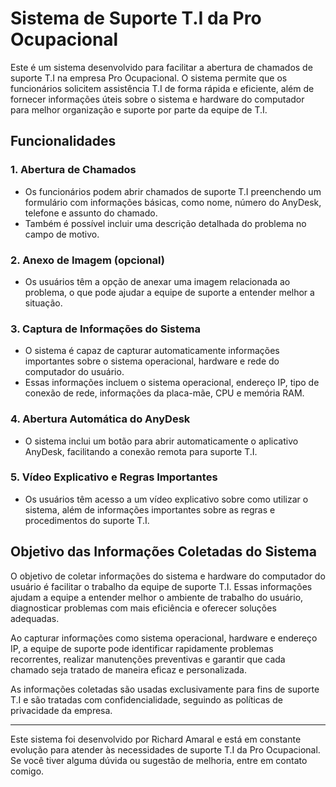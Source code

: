 # Sistema de Suporte T.I da Pro Ocupacional

Este é um sistema desenvolvido para facilitar a abertura de chamados de suporte T.I na empresa Pro Ocupacional. O sistema permite que os funcionários solicitem assistência T.I de forma rápida e eficiente, além de fornecer informações úteis sobre o sistema e hardware do computador para melhor organização e suporte por parte da equipe de T.I.

## Funcionalidades

### 1. Abertura de Chamados
- Os funcionários podem abrir chamados de suporte T.I preenchendo um formulário com informações básicas, como nome, número do AnyDesk, telefone e assunto do chamado.
- Também é possível incluir uma descrição detalhada do problema no campo de motivo.

### 2. Anexo de Imagem (opcional)
- Os usuários têm a opção de anexar uma imagem relacionada ao problema, o que pode ajudar a equipe de suporte a entender melhor a situação.

### 3. Captura de Informações do Sistema
- O sistema é capaz de capturar automaticamente informações importantes sobre o sistema operacional, hardware e rede do computador do usuário.
- Essas informações incluem o sistema operacional, endereço IP, tipo de conexão de rede, informações da placa-mãe, CPU e memória RAM.

### 4. Abertura Automática do AnyDesk
- O sistema inclui um botão para abrir automaticamente o aplicativo AnyDesk, facilitando a conexão remota para suporte T.I.

### 5. Vídeo Explicativo e Regras Importantes
- Os usuários têm acesso a um vídeo explicativo sobre como utilizar o sistema, além de informações importantes sobre as regras e procedimentos do suporte T.I.

## Objetivo das Informações Coletadas do Sistema

O objetivo de coletar informações do sistema e hardware do computador do usuário é facilitar o trabalho da equipe de suporte T.I. Essas informações ajudam a equipe a entender melhor o ambiente de trabalho do usuário, diagnosticar problemas com mais eficiência e oferecer soluções adequadas.

Ao capturar informações como sistema operacional, hardware e endereço IP, a equipe de suporte pode identificar rapidamente problemas recorrentes, realizar manutenções preventivas e garantir que cada chamado seja tratado de maneira eficaz e personalizada.

As informações coletadas são usadas exclusivamente para fins de suporte T.I e são tratadas com confidencialidade, seguindo as políticas de privacidade da empresa.

---
Este sistema foi desenvolvido por Richard Amaral e está em constante evolução para atender às necessidades de suporte T.I da Pro Ocupacional. Se você tiver alguma dúvida ou sugestão de melhoria, entre em contato comigo.
